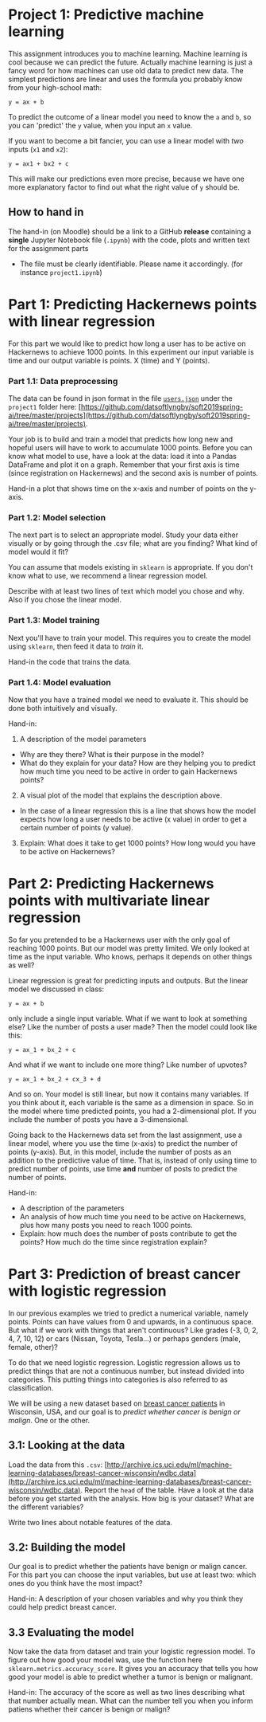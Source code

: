 # Project 1: Predictive machine learning
This assignment introduces you to machine learning. Machine learning is cool
because we can predict the future. Actually machine learning is just a fancy
word for how machines can use old data to predict new data. The simplest
predictions are linear and uses the formula you probably know from your
high-school math:

    y = ax + b

To predict the outcome of a linear model you need to know the ``a`` and ``b``,
so you can 'predict' the ``y`` value, when you input an ``x`` value.

If you want to become a bit fancier, you can use a linear model with *two* inputs (`x1` and `x2`):

    y = ax1 + bx2 + c

This will make our predictions even more precise, because we have one more explanatory factor to find out what the right value of `y` should be.

## How to hand in
The hand-in (on Moodle) should be a link to a GitHub **release** containing a
**single** Jupyter Notebook file (`.ipynb`) with the code, plots and written text for the 
assignment parts
  - The file must be clearly identifiable. Please name it accordingly.
    (for instance ``project1.ipynb``)

# Part 1: Predicting Hackernews points with linear regression
For this part we would like to predict how long a user has to be active
on Hackernews to achieve 1000 points. In this experiment our input variable is
time and our output variable is points. X (time) and Y (points).

### Part 1.1: Data preprocessing
The data can be found in json format in the file [``users.json``](https://github.com/datsoftlyngby/soft2019spring-ai/tree/master/projects/project1/users.json) under the
``project1`` folder here: [https://github.com/datsoftlyngby/soft2019spring-ai/tree/master/projects](https://github.com/datsoftlyngby/soft2019spring-ai/tree/master/projects).

Your job is to build and train a model that predicts how long new and hopeful users 
will have to work to accumulate 1000 points. 
Before you can know what model to use, have a look at the data: load it into a Pandas DataFrame 
and plot it on a graph. Remember that your first axis is time (since registration on Hackernews) and the second
axis is number of points.

Hand-in a plot that shows time on the x-axis and number of points on the y-axis.

### Part 1.2: Model selection
The next part is to select an appropriate model. Study your data either visually or 
by going through the .csv file; what are you finding? What kind of model would it fit?

You can assume that models existing in `sklearn` is appropriate. If you don't know what
to use, we recommend a linear regression model.

Describe with at least two lines of text which model you chose and why. Also if you chose
the linear model.

### Part 1.3: Model training
Next you'll have to train your model. 
This requires you to create the model using `sklearn`, then feed it data to *train* it.

Hand-in the code that trains the data.

### Part 1.4: Model evaluation

Now that you have a trained model we need to evaluate it. This should be done both
intuitively and visually. 

Hand-in:
1. A description of the model parameters
  * Why are they there? What is their purpose in the model?
  * What do they explain for your data? How are they helping you to predict how much 
    time you need to be active in order to gain Hackernews points?
2. A visual plot of the model that explains the description above.
  * In the case of a linear regression this is a line that shows how the model expects 
    how long a user needs to be active (x value) in order to get a certain number of points (y value).
3. Explain: What does it take to get 1000 points? How long would you have to be active on Hackernews?

# Part 2: Predicting Hackernews points with multivariate linear regression
So far you pretended to be a Hackernews user with the only
goal of reaching 1000 points. But our model was pretty limited. We only looked
at time as the input variable. Who knows, perhaps it depends on other things
as well?

Linear regression is great for predicting inputs and outputs. But the linear
model we discussed in class:

    y = ax + b

only include a single input variable. What if we want to look at something else?
Like the number of posts a user made? Then the model could look like this:

    y = ax_1 + bx_2 + c

And what if we want to include one more thing? Like number of upvotes?

    y = ax_1 + bx_2 + cx_3 + d

And so on. Your model is still linear, but now it contains many variables. If
you think about it, each variable is the same as a dimension in space. So in
the model where time predicted points, you had a 2-dimensional plot. If you
include the number of posts you have a 3-dimensional.

Going back to the Hackernews data set from the last assignment, use a linear model, where you use the time (x-axis) to predict the number of points (y-axis). But, in this model, include the number of posts as an addition to the predictive value of time.
That is, instead of only using time to predict number of points, use time **and** number of posts to predict the number of points.

Hand-in:
* A description of the parameters
* An analysis of how much time you need to be active on Hackernews, plus how many posts you need to reach 1000 points.
* Explain: how much does the number of posts contribute to get the points? How much do the time since registration explain?

# Part 3: Prediction of breast cancer with logistic regression
In our previous examples we tried to predict a numerical variable, namely
points. Points can have values from 0 and upwards, in a continuous space.
But what if we work with things that aren't continuous? Like grades
(-3, 0, 2, 4, 7, 10, 12) or cars
(Nissan, Toyota, Tesla...) or perhaps genders (male, female, other)?

To do that we need logistic regression. Logistic regression allows us to predict
things that are not a continuous number, but instead divided into categories.
This putting things into categories is also referred to as classification.

We will be using a new dataset based on
[breast cancer patients](http://archive.ics.uci.edu/ml/datasets/Breast+Cancer+Wisconsin+%28Diagnostic%29) in Wisconsin,
USA, and our goal is to _predict whether cancer is benign or malign_. One or
the other.

## 3.1: Looking at the data
Load the data from this ``.csv``:
[http://archive.ics.uci.edu/ml/machine-learning-databases/breast-cancer-wisconsin/wdbc.data](http://archive.ics.uci.edu/ml/machine-learning-databases/breast-cancer-wisconsin/wdbc.data).
Report the ``head`` of the table. Have a
look at the data before you get started with the analysis.
How big is your dataset? What are the different variables?

Write two lines about notable features of the data.

## 3.2: Building the model
Our goal is to predict whether the patients have benign or malign cancer.
For this part you can choose the input variables, but use at least two:
which ones do you think have the most impact?

Hand-in: A description of your chosen variables and why you think they could help predict breast cancer. 

## 3.3 Evaluating the model
Now take the data from dataset and train your logistic regression model. 
To figure out how good your model was, use the function here
``sklearn.metrics.accuracy_score``. 
It gives you an accuracy that tells you how good your model is 
able to predict whether a tumor is benign or malignant.

Hand-in: The accuracy of the score as well as two lines describing what that number actually mean. What can the number tell you when you inform patiens whether their cancer is benign or malign?
